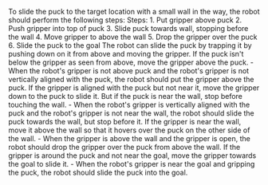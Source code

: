 To slide the puck to the target location with a small wall in the way, the robot should perform the following steps:
    Steps:  1. Put gripper above puck  2. Push gripper into top of puck  3. Slide puck towards wall, stopping before the wall  4. Move gripper to above the wall  5. Drop the gripper over the puck  6. Slide the puck to the goal
    The robot can slide the puck by trapping it by pushing down on it from above and moving the gripper. If the puck isn't below the gripper as seen from above, move the gripper above the puck.
    - When the robot's gripper is not above puck and the robot's gripper is not vertically aligned with the puck, the robot should put the gripper above the puck.
    If the gripper is aligned with the puck but not near it, move the gripper down to the puck to slide it. But if the puck is near the wall, stop before touching the wall.
    - When the robot's gripper is vertically aligned with the puck and the robot's gripper is not near the wall, the robot should slide the puck towards the wall, but stop before it.
    If the gripper is near the wall, move it above the wall so that it hovers over the puck on the other side of the wall.
    - When the gripper is above the wall and the gripper is open, the robot should drop the gripper over the puck from above the wall.
    If the gripper is around the puck and not near the goal, move the gripper towards the goal to slide it.
    - When the robot's gripper is near the goal and gripping the puck, the robot should slide the puck into the goal.